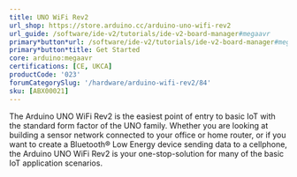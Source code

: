 ```yaml
---
title: UNO WiFi Rev2
url_shop: https://store.arduino.cc/arduino-uno-wifi-rev2
url_guide: /software/ide-v2/tutorials/ide-v2-board-manager#megaavr
primary*button*url: /software/ide-v2/tutorials/ide-v2-board-manager#megaavr
primary*button*title: Get Started
core: arduino:megaavr
certifications: [CE, UKCA]
productCode: '023'
forumCategorySlug: '/hardware/arduino-wifi-rev2/84'
sku: [ABX00021]
---
```


The Arduino UNO WiFi Rev2 is the easiest point of entry to basic IoT with the standard form factor of the UNO family. Whether you are looking at building a sensor network connected to your office or home router, or if you want to create a Bluetooth® Low Energy device sending data to a cellphone, the Arduino UNO WiFi Rev2 is your one-stop-solution for many of the basic IoT application scenarios.